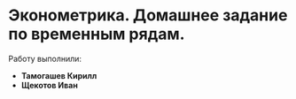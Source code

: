 # Эконометрика. Домашнее задание по временным рядам.
Работу выполнили:
* **Тамогашев Кирилл**
* **Щекотов Иван**

